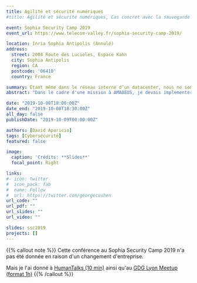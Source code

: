 ```yaml
---
title: Agilité et sécurité numériques
#title: Agilité et sécurité numériques, Cas concret avec la sauvegarde automatisée de Kerberos

event: Sophia Security Camp 2019
event_url: https://www.telecom-valley.fr/sophia-security-camp-2019/

location: Inria Sophia Antipolis (Annulé)
address:
  street: 2004 Route des Lucioles, Espace Kahn
  city: Sophia Antipolis
  region: CA
  postcode: '06410'
  country: France

summary: Étant même dans le réseau interne d’un datacenter, nous ne sommes pas à l’abri d’une intrusion. Le risque 0 n'existe pas
abstract: "Dans le cadre d'une mission à AMADEUS, je devais implementer un daemon LINUX pour sauvegarder les informations relatives à Kerberos, afin de pouvoir recréer au plus vite cette machine virtuelle, selon le Disaster Recovery Plan - Reprise d'activité (DRP, PRA, PCA). Ces informations étant importantes et critiques, j'ai appliqué le paradigme SecurityByDesign. En configurant un utilisateur spécifique, l’échange de clés, l’utilisation d’une autorité de confiance déjà présente, se sont une partie des techniques utilisées. En plus du story telling, je donnerai des clés pour faciliter la discussion avec le management."

date: "2019-10-08T18:00:00Z"
date_end: "2019-10-08T18:30:00Z"
all_day: false
publishDate: "2019-10-09T00:00:00Z"

authors: [David Aparicio]
tags: [Cybersécurité]
featured: false

image:
  caption: 'Crédits: **Slides**'
  focal_point: Right

links:
#- icon: twitter
#  icon_pack: fab
#  name: Follow
#  url: https://twitter.com/georgecushen
url_code: ""
url_pdf: ""
url_slides: ""
url_video: ""

slides: ssc2019
projects: []
---
```


{{% callout note %}}
Cette conférence au Sophia Security Camp 2019 n'a pas été donnée en raison d'un changement d'entreprise.

Mais je l'ai donné à [HumanTalks (10 min)](https://humantalks.com/cities/lyon/events/533) ainsi qu'au [GDG Lyon Meetup (format 1h)](https://www.meetup.com/GDG-Cloud-Lyon/events/lpnvdpybcdbrb/) 
{{% /callout %}}
